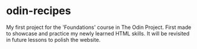 # odin-recipes
My first project for the 'Foundations' course in The Odin Project. First made to showcase and practice my newly learned HTML skills. It will be revisited in future lessons to polish the website.